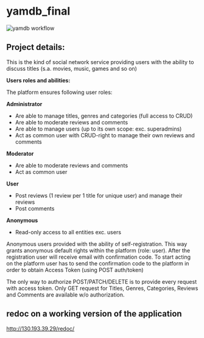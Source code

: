# yamdb_final

![yamdb workflow](https://github.com/plahotniy/yamdb_final/actions/workflows/yamdb_workflow.yml/badge.svg)

## Project details:
This is the kind of social network service providing users with the ability to discuss titles (s.a. movies, music, games and so on)

**Users roles and abilities:**

The platform ensures following user roles:

**Administrator**

- Are able to manage titles, genres and categories (full access to CRUD)
- Are able to moderate reviews and comments
- Are able to manage users (up to its own scope: exc. superadmins)
- Act as common user with CRUD-right to manage their own reviews and comments

**Moderator**

- Are able to moderate reviews and comments
- Act as common user

**User**

- Post reviews (1 review per 1 title for unique user) and manage their reviews
- Post comments

**Anonymous**

- Read-only access to all entities exc. users

Anonymous users provided with the ability of self-registration. This way grants anonymous default rights within the platform (role: user). After the registration user will receive email with confirmation code. To start acting on the platform user has to send the confirmation code to the platform in order to obtain Access Token (using POST auth/token)

The only way to authorize POST/PATCH/DELETE is to provide every request with access token. Only GET request for Titles, Genres, Categories, Reviews and Comments are available w/o authorization.


## redoc on a working version of the application
http://130.193.39.29/redoc/

